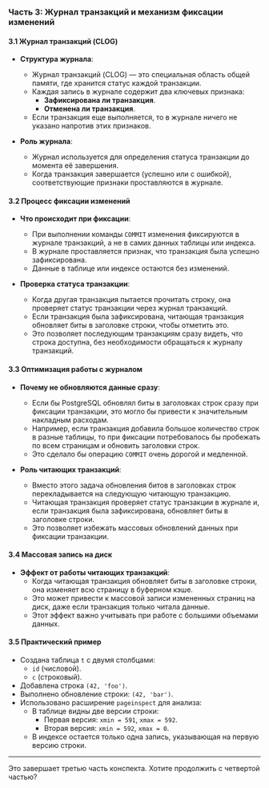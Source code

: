 ### Часть 3: Журнал транзакций и механизм фиксации изменений

#### 3.1 Журнал транзакций (CLOG)
- **Структура журнала**:
  - Журнал транзакций (CLOG) — это специальная область общей памяти, где хранится статус каждой транзакции.
  - Каждая запись в журнале содержит два ключевых признака:
    - **Зафиксирована ли транзакция**.
    - **Отменена ли транзакция**.
  - Если транзакция еще выполняется, то в журнале ничего не указано напротив этих признаков.

- **Роль журнала**:
  - Журнал используется для определения статуса транзакции до момента её завершения.
  - Когда транзакция завершается (успешно или с ошибкой), соответствующие признаки проставляются в журнале.

#### 3.2 Процесс фиксации изменений
- **Что происходит при фиксации**:
  - При выполнении команды `COMMIT` изменения фиксируются в журнале транзакций, а не в самих данных таблицы или индекса.
  - В журнале проставляется признак, что транзакция была успешно зафиксирована.
  - Данные в таблице или индексе остаются без изменений.

- **Проверка статуса транзакции**:
  - Когда другая транзакция пытается прочитать строку, она проверяет статус транзакции через журнал транзакций.
  - Если транзакция была зафиксирована, читающая транзакция обновляет биты в заголовке строки, чтобы отметить это.
  - Это позволяет последующим транзакциям сразу видеть, что строка доступна, без необходимости обращаться к журналу транзакций.

#### 3.3 Оптимизация работы с журналом
- **Почему не обновляются данные сразу**:
  - Если бы PostgreSQL обновлял биты в заголовках строк сразу при фиксации транзакции, это могло бы привести к значительным накладным расходам.
  - Например, если транзакция добавила большое количество строк в разные таблицы, то при фиксации потребовалось бы пробежать по всем страницам и обновить заголовки строк.
  - Это сделало бы операцию `COMMIT` очень дорогой и медленной.

- **Роль читающих транзакций**:
  - Вместо этого задача обновления битов в заголовках строк перекладывается на следующую читающую транзакцию.
  - Читающая транзакция проверяет статус транзакции в журнале и, если транзакция была зафиксирована, обновляет биты в заголовке строки.
  - Это позволяет избежать массовых обновлений данных при фиксации транзакции.

#### 3.4 Массовая запись на диск
- **Эффект от работы читающих транзакций**:
  - Когда читающая транзакция обновляет биты в заголовке строки, она изменяет всю страницу в буферном кэше.
  - Это может привести к массовой записи измененных страниц на диск, даже если транзакция только читала данные.
  - Этот эффект важно учитывать при работе с большими объемами данных.

#### 3.5 Практический пример
- Создана таблица `t` с двумя столбцами:
  - `id` (числовой).
  - `c` (строковый).
- Добавлена строка `(42, 'foo')`.
- Выполнено обновление строки: `(42, 'bar')`.
- Использовано расширение `pageinspect` для анализа:
  - В таблице видны две версии строки:
    - Первая версия: `xmin = 591`, `xmax = 592`.
    - Вторая версия: `xmin = 592`, `xmax = 0`.
  - В индексе остается только одна запись, указывающая на первую версию строки.

---

Это завершает третью часть конспекта. Хотите продолжить с четвертой частью?